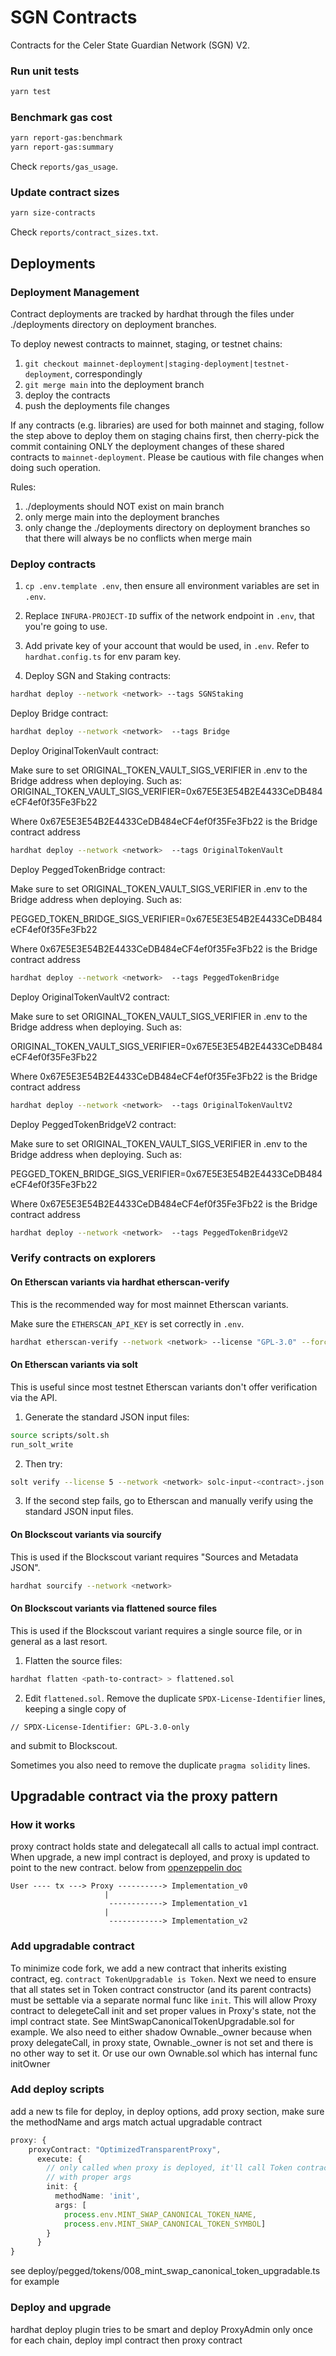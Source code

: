 # SGN Contracts

Contracts for the Celer State Guardian Network (SGN) V2.

### Run unit tests

```sh
yarn test
```

### Benchmark gas cost

```sh
yarn report-gas:benchmark
yarn report-gas:summary
```

Check `reports/gas_usage`.

### Update contract sizes

```sh
yarn size-contracts
```

Check `reports/contract_sizes.txt`.

## Deployments

### Deployment Management

Contract deployments are tracked by hardhat through the files under ./deployments directory on deployment branches.

To deploy newest contracts to mainnet, staging, or testnet chains:

1. `git checkout mainnet-deployment|staging-deployment|testnet-deployment`, correspondingly
2. `git merge main` into the deployment branch
3. deploy the contracts
4. push the deployments file changes

If any contracts (e.g. libraries) are used for both mainnet and staging, follow the step above to deploy them on staging chains first, then cherry-pick the commit containing ONLY the deployment changes of these shared contracts to `mainnet-deployment`. Please be cautious with file changes when doing such operation.

Rules:

1. ./deployments should NOT exist on main branch
2. only merge main into the deployment branches
3. only change the ./deployments directory on deployment branches so that there will always be no conflicts when merge main

### Deploy contracts

1. `cp .env.template .env`, then ensure all environment variables are set in `.env`.

2. Replace `INFURA-PROJECT-ID` suffix of the network endpoint in `.env`, that you're going to use.

3. Add private key of your account that would be used, in `.env`. Refer to `hardhat.config.ts` for env param key.

4. Deploy SGN and Staking contracts:

```sh
hardhat deploy --network <network> --tags SGNStaking
```

Deploy Bridge contract:

```sh
hardhat deploy --network <network>  --tags Bridge
```

Deploy OriginalTokenVault contract:

Make sure to set ORIGINAL_TOKEN_VAULT_SIGS_VERIFIER in .env to the Bridge address when deploying.
Such as:
ORIGINAL_TOKEN_VAULT_SIGS_VERIFIER=0x67E5E3E54B2E4433CeDB484eCF4ef0f35Fe3Fb22

Where 0x67E5E3E54B2E4433CeDB484eCF4ef0f35Fe3Fb22 is the Bridge contract address

```sh
hardhat deploy --network <network>  --tags OriginalTokenVault
```

Deploy PeggedTokenBridge contract:

Make sure to set ORIGINAL_TOKEN_VAULT_SIGS_VERIFIER in .env to the Bridge address when deploying.
Such as:

PEGGED_TOKEN_BRIDGE_SIGS_VERIFIER=0x67E5E3E54B2E4433CeDB484eCF4ef0f35Fe3Fb22

Where 0x67E5E3E54B2E4433CeDB484eCF4ef0f35Fe3Fb22 is the Bridge contract address

```sh
hardhat deploy --network <network>  --tags PeggedTokenBridge
```

Deploy OriginalTokenVaultV2 contract:

Make sure to set ORIGINAL_TOKEN_VAULT_SIGS_VERIFIER in .env to the Bridge address when deploying.
Such as:

ORIGINAL_TOKEN_VAULT_SIGS_VERIFIER=0x67E5E3E54B2E4433CeDB484eCF4ef0f35Fe3Fb22

Where 0x67E5E3E54B2E4433CeDB484eCF4ef0f35Fe3Fb22 is the Bridge contract address

```sh
hardhat deploy --network <network>  --tags OriginalTokenVaultV2
```

Deploy PeggedTokenBridgeV2 contract:

Make sure to set ORIGINAL_TOKEN_VAULT_SIGS_VERIFIER in .env to the Bridge address when deploying.
Such as:

PEGGED_TOKEN_BRIDGE_SIGS_VERIFIER=0x67E5E3E54B2E4433CeDB484eCF4ef0f35Fe3Fb22

Where 0x67E5E3E54B2E4433CeDB484eCF4ef0f35Fe3Fb22 is the Bridge contract address

```sh
hardhat deploy --network <network>  --tags PeggedTokenBridgeV2
```

### Verify contracts on explorers

#### On Etherscan variants via hardhat etherscan-verify

This is the recommended way for most mainnet Etherscan variants.

Make sure the `ETHERSCAN_API_KEY` is set correctly in `.env`.

```sh
hardhat etherscan-verify --network <network> --license "GPL-3.0" --force-license
```

#### On Etherscan variants via solt

This is useful since most testnet Etherscan variants don't offer verification via the API.

1. Generate the standard JSON input files:

```sh
source scripts/solt.sh
run_solt_write
```

2. Then try:

```sh
solt verify --license 5 --network <network> solc-input-<contract>.json <deployed address> <contract name>
```

3. If the second step fails, go to Etherscan and manually verify using the standard JSON input files.

#### On Blockscout variants via sourcify

This is used if the Blockscout variant requires "Sources and Metadata JSON".

```sh
hardhat sourcify --network <network>
```

#### On Blockscout variants via flattened source files

This is used if the Blockscout variant requires a single source file, or in general as a last resort.

1. Flatten the source files:

```sh
hardhat flatten <path-to-contract> > flattened.sol
```

2. Edit `flattened.sol`. Remove the duplicate `SPDX-License-Identifier` lines, keeping a single copy of

```
// SPDX-License-Identifier: GPL-3.0-only
```

and submit to Blockscout.

Sometimes you also need to remove the duplicate `pragma solidity` lines.

## Upgradable contract via the proxy pattern

### How it works

proxy contract holds state and delegatecall all calls to actual impl contract. When upgrade, a new impl contract is deployed, and proxy is updated to point to the new contract. below from [openzeppelin doc](https://docs.openzeppelin.com/upgrades-plugins/1.x/proxies#upgrading-via-the-proxy-pattern)

```
User ---- tx ---> Proxy ----------> Implementation_v0
                     |
                      ------------> Implementation_v1
                     |
                      ------------> Implementation_v2
```

### Add upgradable contract

To minimize code fork, we add a new contract that inherits existing contract, eg. `contract TokenUpgradable is Token`. Next we need to ensure that all states set in Token contract constructor (and its parent contracts) must be settable via a separate normal func like `init`. This will allow Proxy contract to delegeteCall init and set proper values in Proxy's state, not the impl contract state. See MintSwapCanonicalTokenUpgradable.sol for example. We also need to either shadow Ownable._owner because when proxy delegateCall, in proxy state, Ownable._owner is not set and there is no other way to set it. Or use our own Ownable.sol which has internal func initOwner

### Add deploy scripts

add a new ts file for deploy, in deploy options, add proxy section, make sure the methodName and args match actual upgradable contract

```ts
proxy: {
    proxyContract: "OptimizedTransparentProxy",
      execute: {
        // only called when proxy is deployed, it'll call Token contract.init
        // with proper args
        init: {
          methodName: 'init',
          args: [
            process.env.MINT_SWAP_CANONICAL_TOKEN_NAME,
            process.env.MINT_SWAP_CANONICAL_TOKEN_SYMBOL]
        }
      }
}
```

see deploy/pegged/tokens/008_mint_swap_canonical_token_upgradable.ts for example

### Deploy and upgrade

hardhat deploy plugin tries to be smart and deploy ProxyAdmin only once for each chain, deploy impl contract then proxy contract
